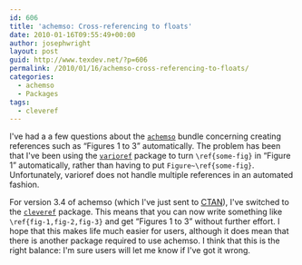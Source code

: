 ```yaml
---
id: 606
title: 'achemso: Cross-referencing to floats'
date: 2010-01-16T09:55:49+00:00
author: josephwright
layout: post
guid: http://www.texdev.net/?p=606
permalink: /2010/01/16/achemso-cross-referencing-to-floats/
categories:
  - achemso
  - Packages
tags:
  - cleveref
---
```

I've had a a few questions about the [`achemso`](https://ctan.org/pkg/achemso) bundle concerning creating references such as “Figures 1 to 3” automatically. The problem has been that I've been using the [`varioref`](https://ctan.org/pkg/varioref) package to turn `\ref{some-fig}` in “Figure 1” automatically, rather than having to put `Figure~\ref{some-fig}`. Unfortunately, varioref does not handle multiple references in an automated fashion.

For version 3.4 of achemso (which I've just sent to [CTAN](https://www.ctan.org)), I've switched to the [`cleveref`](https://ctan.org/pkg/cleveref) package. This means that you can now write something like `\ref{fig-1,fig-2,fig-3}` and get “Figures 1 to 3” without further effort. I hope that this makes life much easier for users, although it does mean that there is another package required to use achemso. I think that this is the right balance: I'm sure users will let me know if I've got it wrong.
